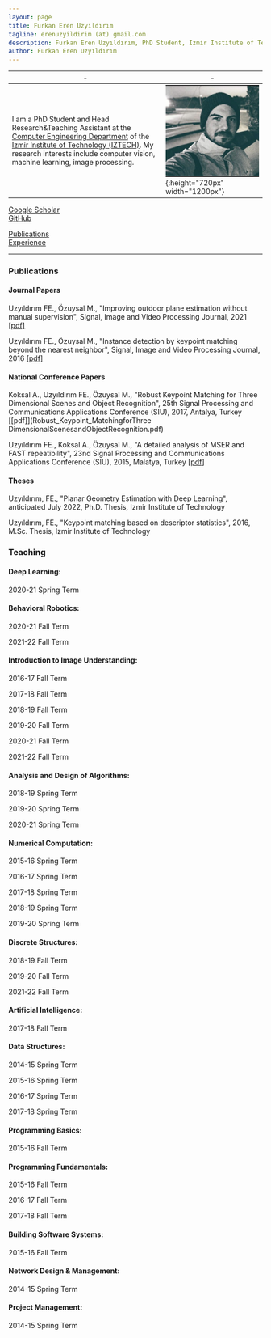 ```yaml
---
layout: page
title: Furkan Eren Uzyıldırım
tagline: erenuzyildirim (at) gmail.com
description: Furkan Eren Uzyıldırım, PhD Student, Izmir Institute of Technology
author: Furkan Eren Uzyıldırım
---
```


| - | - |
|---|---|
| I am a PhD Student and Head Research&Teaching Assistant at the [Computer Engineering Department](https://ceng.iyte.edu.tr) of the [Izmir Institute of Technology (IZTECH)](https://ceng.iyte.edu.tr). My research interests include computer vision, machine learning, image processing.| ![](/image/headshot.png){:height="720px" width="1200px"} |

[Google Scholar](https://scholar.google.com.tr/citations?user=cYWJfPoAAAAJ&hl=en)  
[GitHub](https://github.com/erenuzyildirim)  

[Publications](https://erenuzyildirim.github.io/index.html)  
[Experience](https://erenuzyildirim.github.io/experience.html)  

---

### Publications  

#### Journal Papers

Uzyıldırım FE., Özuysal M., "Improving outdoor plane estimation without manual supervision", Signal, Image and Video Processing Journal, 2021 [[pdf]](/paper/Uzyıldırım-Özuysal_2021_Article_ImprovingOutdoorPlaneEstimationWithoutManualSupervision.pdf)


Uzyıldırım FE., Özuysal M., "Instance detection by keypoint matching beyond the nearest neighbor", Signal, Image and Video Processing Journal, 2016 [[pdf]](/paper/Uzyıldırım-Özuysal_2016_Article_InstanceDetectionByKeypointMatching.pdf)



#### National Conference Papers


Koksal A., Uzyıldırım FE., Özuysal M., "Robust Keypoint Matching for Three Dimensional Scenes and Object Recognition", 25th Signal Processing and Communications Applications Conference (SIU), 2017, Antalya, Turkey [[pdf]](Robust_Keypoint_MatchingforThree DimensionalScenesandObjectRecognition.pdf)

Uzyıldırım FE., Koksal A., Özuysal M., "A detailed analysis of MSER and FAST repeatibility", 23nd Signal Processing and Communications Applications Conference (SIU), 2015, Malatya, Turkey [[pdf]](/paper/2A_detailed_analysis_of_MSER_and_FAST_repeatibility.pdf)



#### Theses

Uzyıldırım, FE., "Planar Geometry Estimation with Deep Learning", anticipated July 2022, Ph.D. Thesis, Izmir Institute of Technology 

Uzyıldırım, FE., "Keypoint matching based on descriptor statistics", 2016, M.Sc. Thesis, Izmir Institute of Technology 


### Teaching  

#### Deep Learning:

2020-21 Spring Term

#### Behavioral Robotics:

2020-21 Fall Term

2021-22 Fall Term

#### Introduction to Image Understanding:

2016-17 Fall Term

2017-18 Fall Term

2018-19 Fall Term

2019-20 Fall Term

2020-21 Fall Term

2021-22 Fall Term
#### Analysis and Design of Algorithms:

2018-19 Spring Term

2019-20 Spring Term

2020-21 Spring Term

#### Numerical Computation:

2015-16 Spring Term

2016-17 Spring Term

2017-18 Spring Term

2018-19 Spring Term

2019-20 Spring Term

#### Discrete Structures:

2018-19 Fall Term

2019-20 Fall Term

2021-22 Fall Term

#### Artificial Intelligence:

2017-18 Fall Term

#### Data Structures:

2014-15 Spring Term

2015-16 Spring Term

2016-17 Spring Term

2017-18 Spring Term

#### Programming Basics:

2015-16 Fall Term

#### Programming Fundamentals:

2015-16 Fall Term

2016-17 Fall Term

2017-18 Fall Term

#### Building Software Systems:

2015-16 Fall Term

#### Network Design \& Management:

2014-15 Spring Term

#### Project Management:

2014-15 Spring Term
